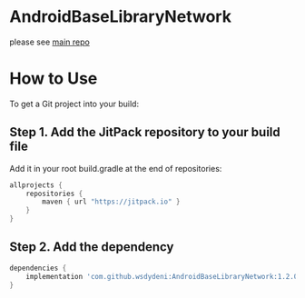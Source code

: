 # AndroidBaseLibraryNetwork

please see [main repo](https://github.com/wsdydeni/AndroidBaseLibrary)

# How to Use

To get a Git project into your build:

## Step 1. Add the JitPack repository to your build file

Add it in your root build.gradle at the end of repositories:
```gradle
allprojects {
    repositories {
        maven { url "https://jitpack.io" }
    }
}
```
## Step 2. Add the dependency

```gradle
dependencies {
    implementation 'com.github.wsdydeni:AndroidBaseLibraryNetwork:1.2.0'
}
```
